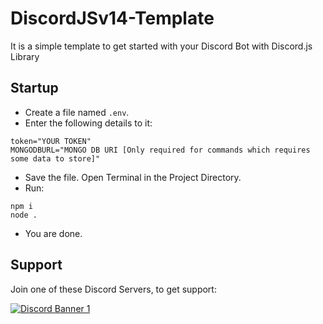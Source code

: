 # DiscordJSv14-Template

It is a simple template to get started with your Discord Bot with Discord.js Library

## Startup

- Create a file named `.env`.
- Enter the following details to it:

```
token="YOUR TOKEN"
MONGODBURL="MONGO DB URI [Only required for commands which requires some data to store]"
```

- Save the file. Open Terminal in the Project Directory.
- Run:

```
npm i
node .
```

- You are done.

## Support

Join one of these Discord Servers, to get support:

[<img src="https://discordapp.com/api/guilds/1180197545729851524/widget.png?style=banner2" alt="Discord Banner 1"/>](https://discord.gg/4ZsZSr7jMN)
